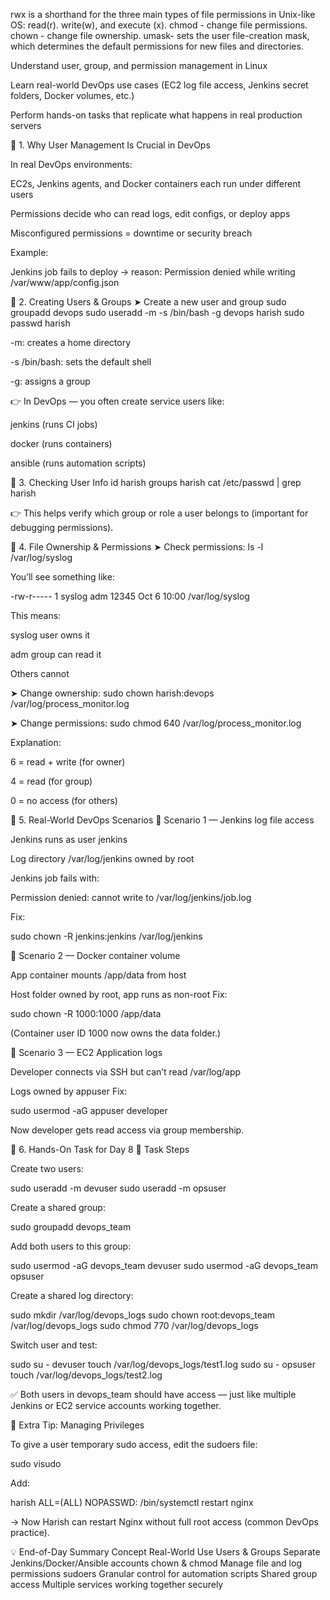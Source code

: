 rwx is a shorthand for the three main types of file permissions in Unix-like OS: read(r). write(w), and execute (x).
 chmod - change file permissions.
 chown - change file ownership.
 umask- sets the user file-creation mask, which determines the default permissions for new files and directories.

Understand user, group, and permission management in Linux

Learn real-world DevOps use cases (EC2 log file access, Jenkins secret folders, Docker volumes, etc.)

Perform hands-on tasks that replicate what happens in real production servers

🔹 1. Why User Management Is Crucial in DevOps

In real DevOps environments:

EC2s, Jenkins agents, and Docker containers each run under different users

Permissions decide who can read logs, edit configs, or deploy apps

Misconfigured permissions = downtime or security breach

Example:

Jenkins job fails to deploy → reason: Permission denied while writing /var/www/app/config.json

🔹 2. Creating Users & Groups
➤ Create a new user and group
sudo groupadd devops
sudo useradd -m -s /bin/bash -g devops harish
sudo passwd harish


-m: creates a home directory

-s /bin/bash: sets the default shell

-g: assigns a group

👉 In DevOps — you often create service users like:

jenkins (runs CI jobs)

docker (runs containers)

ansible (runs automation scripts)

🔹 3. Checking User Info
id harish
groups harish
cat /etc/passwd | grep harish


👉 This helps verify which group or role a user belongs to (important for debugging permissions).

🔹 4. File Ownership & Permissions
➤ Check permissions:
ls -l /var/log/syslog


You’ll see something like:

-rw-r----- 1 syslog adm 12345 Oct 6 10:00 /var/log/syslog


This means:

syslog user owns it

adm group can read it

Others cannot

➤ Change ownership:
sudo chown harish:devops /var/log/process_monitor.log

➤ Change permissions:
sudo chmod 640 /var/log/process_monitor.log


Explanation:

6 = read + write (for owner)

4 = read (for group)

0 = no access (for others)

🔹 5. Real-World DevOps Scenarios
🧩 Scenario 1 — Jenkins log file access

Jenkins runs as user jenkins

Log directory /var/log/jenkins owned by root

Jenkins job fails with:

Permission denied: cannot write to /var/log/jenkins/job.log


Fix:

sudo chown -R jenkins:jenkins /var/log/jenkins

🧩 Scenario 2 — Docker container volume

App container mounts /app/data from host

Host folder owned by root, app runs as non-root
Fix:

sudo chown -R 1000:1000 /app/data


(Container user ID 1000 now owns the data folder.)

🧩 Scenario 3 — EC2 Application logs

Developer connects via SSH but can’t read /var/log/app

Logs owned by appuser
Fix:

sudo usermod -aG appuser developer


Now developer gets read access via group membership.

🔹 6. Hands-On Task for Day 8
🧭 Task Steps

Create two users:

sudo useradd -m devuser
sudo useradd -m opsuser


Create a shared group:

sudo groupadd devops_team


Add both users to this group:

sudo usermod -aG devops_team devuser
sudo usermod -aG devops_team opsuser


Create a shared log directory:

sudo mkdir /var/log/devops_logs
sudo chown root:devops_team /var/log/devops_logs
sudo chmod 770 /var/log/devops_logs


Switch user and test:

sudo su - devuser
touch /var/log/devops_logs/test1.log
sudo su - opsuser
touch /var/log/devops_logs/test2.log


✅ Both users in devops_team should have access — just like multiple Jenkins or EC2 service accounts working together.

🧠 Extra Tip: Managing Privileges

To give a user temporary sudo access, edit the sudoers file:

sudo visudo


Add:

harish ALL=(ALL) NOPASSWD: /bin/systemctl restart nginx


→ Now Harish can restart Nginx without full root access (common DevOps practice).

💡 End-of-Day Summary
Concept	Real-World Use
Users & Groups	Separate Jenkins/Docker/Ansible accounts
chown & chmod	Manage file and log permissions
sudoers	Granular control for automation scripts
Shared group access	Multiple services working together securely

